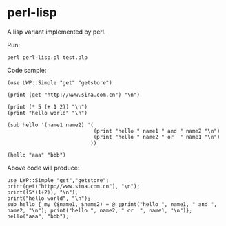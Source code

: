 perl-lisp
=========

A lisp variant implemented by perl.

Run:

    perl perl-lisp.pl test.plp

Code sample:

    (use LWP::Simple "get" "getstore")
    
    (print (get "http://www.sina.com.cn") "\n")
    
    (print (* 5 (+ 1 2)) "\n")
    (print "hello world" "\n")
    
    (sub hello '(name1 name2) '(
                                (print "hello " name1 " and " name2 "\n")
                                (print "hello " name2 " or  " name1 "\n")                   
                               ))
    
    (hello "aaa" "bbb")


Above code will produce:

    use LWP::Simple "get","getstore";
    print(get("http://www.sina.com.cn"), "\n");
    print((5*(1+2)), "\n");
    print("hello world", "\n");
    sub hello { my ($name1, $name2) = @_;print("hello ", name1, " and ", name2, "\n"); print("hello ", name2, " or  ", name1, "\n")};
    hello("aaa", "bbb");



